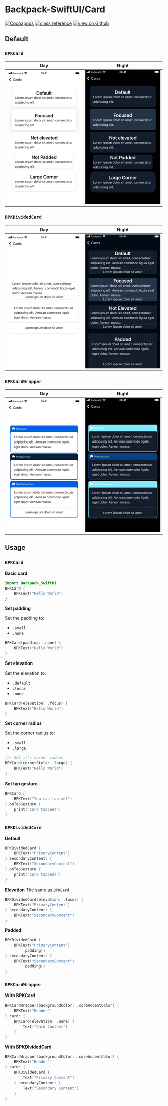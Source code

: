 #  Backpack-SwiftUI/Card

[![Cocoapods](https://img.shields.io/cocoapods/v/Backpack-SwiftUI.svg?style=flat)](hhttps://cocoapods.org/pods/Backpack-SwiftUI)
[![class reference](https://img.shields.io/badge/Class%20reference-iOS-blue)](https://backpack.github.io/ios/versions/latest/swiftui/Structs/BPKCard.html)
[![view on Github](https://img.shields.io/badge/Source%20code-GitHub-lightgrey)](https://github.com/Skyscanner/backpack-ios/tree/main/Backpack-SwiftUI/Card)

## Default
### `BPKCard`
| Day | Night |
| --- | --- |
| <img src="https://raw.githubusercontent.com/Skyscanner/backpack-ios/main/screenshots/iPhone%208-swiftui_card___default_lm.png" alt="" width="375" /> |<img src="https://raw.githubusercontent.com/Skyscanner/backpack-ios/main/screenshots/iPhone%208-swiftui_card___default_dm.png" alt="" width="375" /> |
### `BPKDividedCard`
| Day | Night |
| --- | ----- |
| <img src="https://raw.githubusercontent.com/Skyscanner/backpack-ios/main/screenshots/iPhone%208-swiftui_divided-card___default_lm.png" alt="" width="375" /> |<img src="https://raw.githubusercontent.com/Skyscanner/backpack-ios/main/screenshots/iPhone%208-swiftui_divided-card___default_dm.png" alt="" width="375" /> |

### `BPKCardWrapper`
| Day | Night |
| --- | ----- |
| <img src="https://raw.githubusercontent.com/Skyscanner/backpack-ios/main/screenshots/iPhone%208-swiftui_card-wrapper___default_lm.png" alt="" width="375" /> |<img src="https://raw.githubusercontent.com/Skyscanner/backpack-ios/main/screenshots/iPhone%208-swiftui_card-wrapper___default_dm.png" alt="" width="375" /> |

## Usage

### `BPKCard`

**Basic card**

```swift
import Backpack_SwiftUI
BPKCard {
    BPKText("Hello World")
}
```

**Set padding**

Set the padding to:
* `.small`
* `.none`

```swift
BPKCard(padding: .none) {
    BPKText("Hello World")
}
```

**Set elevation**

Set the elevation to:
* `.default`
* `.focus`
* `.none`

```swift
BPKCard(elevation: .focus) {
    BPKText("Hello World")
}
```

**Set corner radius**

Set the corner radius to:
* `.small`
* `.large`

```swift
/// Set it's corner radius
BPKCard(cornerStyle: .large) {
    BPKText("Hello World")
}
```

**Set tap gesture**
```swift
BPKCard {
    BPKText("You can tap me!")
}.onTapGesture {
    print("Card tapped!")
}
```

### `BPKDividedCard`

**Default**
```swift
BPKDividedCard {
    BPKText("PrimaryContent")
} secondaryContent: {
    BPKText("SecondaryContent")
}.onTapGesture {
    print("Card tapped!")
}
```

**Elevation**
The same as `BPKCard`
```swift
BPKDividedCard(elevation: .focus) {
    BPKText("PrimaryContent")
} secondaryContent: {
    BPKText("SecondaryContent")
}
```

**Padded**
```swift
BPKDividedCard {
    BPKText("PrimaryContent")
        .padding()
} secondaryContent: {
    BPKText("SecondaryContent")
        .padding()
}
```

### `BPKCardWrapper`

**With BPKCard**
```swift
BPKCardWrapper(backgroundColor: .coreAccentColor) {
    BPKText("Header")
} card: {
    BPKCard(elevation: .none) {
        Text("Card Content")
    }
}
```

**With BPKDividedCard**
```swift
BPKCardWrapper(backgroundColor: .coreAccentColor) {
    BPKText("Header")
} card: {
    BPKDividedCard {
        Text("Primary Content")
    } secondaryContent: {
        Text("Secondary Content")
    }
}
```